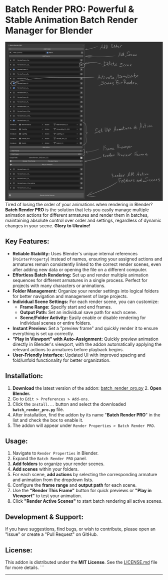 # Batch Render PRO: Powerful & Stable Animation Batch Render Manager for Blender

![Batch Render PRO UI Overview](images/main-ui-explanation.png) Tired of losing the order of your animations when rendering in Blender? **Batch Render PRO** is the solution that lets you easily manage multiple animation actions for different armatures and render them in batches, maintaining absolute control over order and settings, regardless of dynamic changes in your scene. **Glory to Ukraine!**

## Key Features:

* **Reliable Stability:** Uses Blender's unique internal references (`PointerProperty`) instead of names, ensuring your assigned actions and armatures remain consistently linked to the correct render scenes, even after adding new data or opening the file on a different computer.
* **Effortless Batch Rendering:** Set up and render multiple animation sequences for different armatures in a single process. Perfect for projects with many characters or animations.
* **Folder Management:** Organize your render settings into logical folders for better navigation and management of large projects.
* **Individual Scene Settings:** For each render scene, you can customize:
    * **Frame Range:** Specify start and end frames.
    * **Output Path:** Set an individual save path for each scene.
    * **Scene/Folder Activity:** Easily enable or disable rendering for individual scenes or entire folders.
* **Instant Preview:** Set a "preview frame" and quickly render it to ensure everything is set up correctly.
* **"Play in Viewport" with Auto-Assignment:** Quickly preview animation directly in Blender's viewport, with the addon automatically applying the relevant actions to armatures before playback begins.
* **User-Friendly Interface:** Updated UI with improved spacing and fold/unfold functionality for better organization.

## Installation:

1.  **Download** the latest version of the addon: [batch_render_pro.py](https://github.com/Rosttka/BatchRenderPro/releases/latest/download/batch_render_pro.py) 2.  **Open Blender.**
3.  Go to `Edit > Preferences > Add-ons`.
4.  Click the `Install...` button and select the downloaded **`batch_render_pro.py`** file.
5.  After installation, find the addon by its name "**Batch Render PRO**" in the list and check the box to enable it.
6.  The addon will appear under `Render Properties > Batch Render PRO`.

## Usage:

1.  Navigate to `Render Properties` in Blender.
2.  Expand the `Batch Render PRO` panel.
3.  **Add folders** to organize your render scenes.
4.  **Add scenes** within your folders.
5.  For each scene, **add actions** by selecting the corresponding armature and animation from the dropdown lists.
6.  Configure the **frame range** and **output path** for each scene.
7.  Use the **"Render This Frame"** button for quick previews or **"Play in Viewport"** to test your animation.
8.  Click **"Render Active Scenes"** to start batch rendering all active scenes.

## Development & Support:

If you have suggestions, find bugs, or wish to contribute, please open an "Issue" or create a "Pull Request" on GitHub.

## License:

This addon is distributed under the **MIT License**.
See the [LICENSE.md](https://github.com/Rosttka/BatchRenderPro/blob/main/LICENSE.md) file for more details. ```

---

